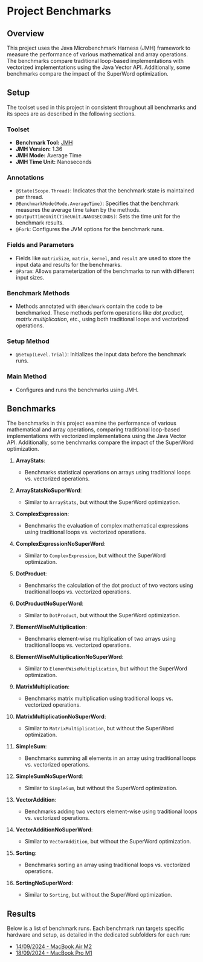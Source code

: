 # Project Benchmarks

## Overview

This project uses the Java Microbenchmark Harness (JMH) framework to measure the performance of various mathematical and array operations. The benchmarks compare traditional loop-based implementations with vectorized implementations using the Java Vector API. Additionally, some benchmarks compare the impact of the SuperWord optimization.

## Setup

The toolset used in this project in consistent throughout all benchmarks and its specs are as described in the following sections.

### Toolset

- **Benchmark Tool:** [JMH](https://openjdk.java.net/projects/code-tools/jmh/)
- **JMH Version:** 1.36
- **JMH Mode:** Average Time
- **JMH Time Unit:** Nanoseconds

### Annotations

- `@State(Scope.Thread)`: Indicates that the benchmark state is maintained per thread.
- `@BenchmarkMode(Mode.AverageTime)`: Specifies that the benchmark measures the average time taken by the methods.
- `@OutputTimeUnit(TimeUnit.NANOSECONDS)`: Sets the time unit for the benchmark results.
- `@Fork`: Configures the JVM options for the benchmark runs.

### Fields and Parameters

- Fields like `matrixSize`, `matrix`, `kernel`, and `result` are used to store the input data and results for the benchmarks.
- `@Param`: Allows parameterization of the benchmarks to run with different input sizes.

### Benchmark Methods

- Methods annotated with `@Benchmark` contain the code to be benchmarked. These methods perform operations like _dot product_, _matrix multiplication_, etc., using both traditional loops and vectorized operations.

### Setup Method

- `@Setup(Level.Trial)`: Initializes the input data before the benchmark runs.

### Main Method

- Configures and runs the benchmarks using JMH.

## Benchmarks

The benchmarks in this project examine the performance of various mathematical and array operations, comparing traditional loop-based implementations with vectorized implementations using the Java Vector API. Additionally, some benchmarks compare the impact of the SuperWord optimization.

1. **ArrayStats**:
   - Benchmarks statistical operations on arrays using traditional loops vs. vectorized operations.

2. **ArrayStatsNoSuperWord**:
   - Similar to `ArrayStats`, but without the SuperWord optimization.

3. **ComplexExpression**:
   - Benchmarks the evaluation of complex mathematical expressions using traditional loops vs. vectorized operations.

4. **ComplexExpressionNoSuperWord**:
   - Similar to `ComplexExpression`, but without the SuperWord optimization.

5. **DotProduct**:
   - Benchmarks the calculation of the dot product of two vectors using traditional loops vs. vectorized operations.

6. **DotProductNoSuperWord**:
   - Similar to `DotProduct`, but without the SuperWord optimization.

7. **ElementWiseMultiplication**:
   - Benchmarks element-wise multiplication of two arrays using traditional loops vs. vectorized operations.
   
8. **ElementWiseMultiplicationNoSuperWord**:
    - Similar to `ElementWiseMultiplication`, but without the SuperWord optimization.

9. **MatrixMultiplication**:
    - Benchmarks matrix multiplication using traditional loops vs. vectorized operations.

10. **MatrixMultiplicationNoSuperWord**:
    - Similar to `MatrixMultiplication`, but without the SuperWord optimization.

11. **SimpleSum**:
    - Benchmarks summing all elements in an array using traditional loops vs. vectorized operations.

12. **SimpleSumNoSuperWord**:
    - Similar to `SimpleSum`, but without the SuperWord optimization.

13. **VectorAddition**:
    - Benchmarks adding two vectors element-wise using traditional loops vs. vectorized operations.

14. **VectorAdditionNoSuperWord**:
    - Similar to `VectorAddition`, but without the SuperWord optimization.

15. **Sorting**:
    - Benchmarks sorting an array using traditional loops vs. vectorized operations.

16. **SortingNoSuperWord**:
    - Similar to `Sorting`, but without the SuperWord optimization.

## Results

Below is a list of benchmark runs. Each benchmark run targets specific hardware and setup, as detailed in the dedicated subfolders for each run:
- [14/09/2024 - MacBook Air M2](20240914-macbook-air-m2/README.md)
- [18/09/2024 - MacBook Pro M1](20240918-macbook-pro-m1/README.md)

